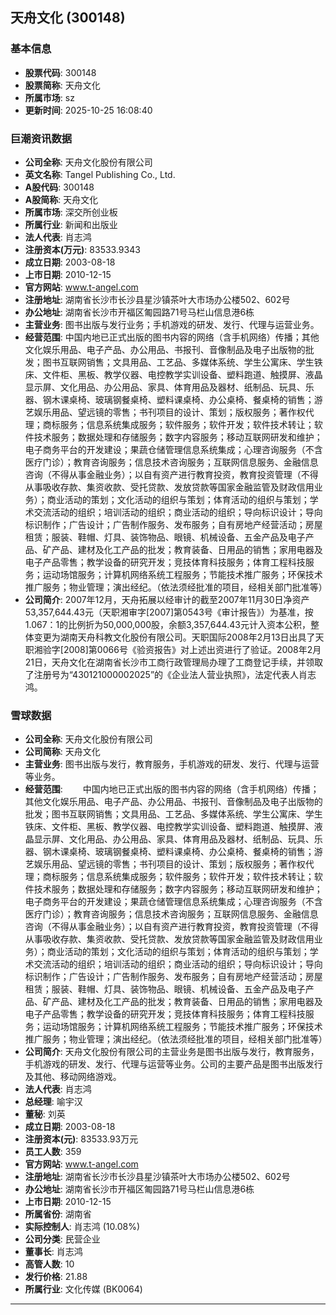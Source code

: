 ## 天舟文化 (300148)

### 基本信息

- **股票代码**: 300148
- **股票简称**: 天舟文化
- **所属市场**: sz
- **更新时间**: 2025-10-25 16:08:40

### 巨潮资讯数据

- **公司全称**: 天舟文化股份有限公司
- **英文名称**: Tangel Publishing Co., Ltd.
- **A股代码**: 300148
- **A股简称**: 天舟文化
- **所属市场**: 深交所创业板
- **所属行业**: 新闻和出版业
- **法人代表**: 肖志鸿
- **注册资本(万元)**: 83533.9343
- **成立日期**: 2003-08-18
- **上市日期**: 2010-12-15
- **官方网站**: www.t-angel.com
- **注册地址**: 湖南省长沙市长沙县星沙镇茶叶大市场办公楼502、602号
- **办公地址**: 湖南省长沙市开福区匍园路71号马栏山信息港6栋
- **主营业务**: 图书出版与发行业务；手机游戏的研发、发行、代理与运营业务。
- **经营范围**: 中国内地已正式出版的图书内容的网络（含手机网络）传播；其他文化娱乐用品、电子产品、办公用品、书报刊、音像制品及电子出版物的批发；图书互联网销售；文具用品、工艺品、多媒体系统、学生公寓床、学生铁床、文件柜、黑板、教学仪器、电控教学实训设备、塑料跑道、触摸屏、液晶显示屏、文化用品、办公用品、家具、体育用品及器材、纸制品、玩具、乐器、钢木课桌椅、玻璃钢餐桌椅、塑料课桌椅、办公桌椅、餐桌椅的销售；游艺娱乐用品、望远镜的零售；书刊项目的设计、策划；版权服务；著作权代理；商标服务；信息系统集成服务；软件服务；软件开发；软件技术转让；软件技术服务；数据处理和存储服务；数字内容服务；移动互联网研发和维护；电子商务平台的开发建设；果蔬仓储管理信息系统集成；心理咨询服务（不含医疗门诊）；教育咨询服务；信息技术咨询服务；互联网信息服务、金融信息咨询（不得从事金融业务）；以自有资产进行教育投资，教育投资管理（不得从事吸收存款、集资收款、受托贷款、发放贷款等国家金融监管及财政信用业务）；商业活动的策划；文化活动的组织与策划；体育活动的组织与策划；学术交流活动的组织；培训活动的组织；商业活动的组织；导向标识设计；导向标识制作；广告设计；广告制作服务、发布服务；自有房地产经营活动；房屋租赁；服装、鞋帽、灯具、装饰物品、眼镜、机械设备、五金产品及电子产品、矿产品、建材及化工产品的批发；教育装备、日用品的销售；家用电器及电子产品零售；教学设备的研究开发；竞技体育科技服务；体育工程科技服务；运动场馆服务；计算机网络系统工程服务；节能技术推广服务；环保技术推广服务；物业管理；演出经纪。（依法须经批准的项目，经相关部门批准等）
- **公司简介**: 2007年12月，天舟拓展以经审计的截至2007年11月30日净资产53,357,644.43元（天职湘审字[2007]第0543号《审计报告》）为基准，按1.067：1的比例折为50,000,000股，余额3,357,644.43元计入资本公积，整体变更为湖南天舟科教文化股份有限公司。天职国际2008年2月13日出具了天职湘验字[2008]第0066号《验资报告》对上述出资进行了验证。2008年2月21日，天舟文化在湖南省长沙市工商行政管理局办理了工商登记手续，并领取了注册号为“430121000002025”的《企业法人营业执照》，法定代表人肖志鸿。

### 雪球数据

- **公司全称**: 天舟文化股份有限公司
- **公司简称**: 天舟文化
- **主营业务**: 图书出版与发行，教育服务，手机游戏的研发、发行、代理与运营等业务。
- **经营范围**: 　　中国内地已正式出版的图书内容的网络（含手机网络）传播；其他文化娱乐用品、电子产品、办公用品、书报刊、音像制品及电子出版物的批发；图书互联网销售；文具用品、工艺品、多媒体系统、学生公寓床、学生铁床、文件柜、黑板、教学仪器、电控教学实训设备、塑料跑道、触摸屏、液晶显示屏、文化用品、办公用品、家具、体育用品及器材、纸制品、玩具、乐器、钢木课桌椅、玻璃钢餐桌椅、塑料课桌椅、办公桌椅、餐桌椅的销售；游艺娱乐用品、望远镜的零售；书刊项目的设计、策划；版权服务；著作权代理；商标服务；信息系统集成服务；软件服务；软件开发；软件技术转让；软件技术服务；数据处理和存储服务；数字内容服务；移动互联网研发和维护；电子商务平台的开发建设；果蔬仓储管理信息系统集成；心理咨询服务（不含医疗门诊）；教育咨询服务；信息技术咨询服务；互联网信息服务、金融信息咨询（不得从事金融业务）；以自有资产进行教育投资，教育投资管理（不得从事吸收存款、集资收款、受托贷款、发放贷款等国家金融监管及财政信用业务）；商业活动的策划；文化活动的组织与策划；体育活动的组织与策划；学术交流活动的组织；培训活动的组织；商业活动的组织；导向标识设计；导向标识制作；广告设计；广告制作服务、发布服务；自有房地产经营活动；房屋租赁；服装、鞋帽、灯具、装饰物品、眼镜、机械设备、五金产品及电子产品、矿产品、建材及化工产品的批发；教育装备、日用品的销售；家用电器及电子产品零售；教学设备的研究开发；竞技体育科技服务；体育工程科技服务；运动场馆服务；计算机网络系统工程服务；节能技术推广服务；环保技术推广服务；物业管理；演出经纪。（依法须经批准的项目，经相关部门批准等）
- **公司简介**: 天舟文化股份有限公司的主营业务是图书出版与发行，教育服务，手机游戏的研发、发行、代理与运营等业务。公司的主要产品是图书出版发行及其他、移动网络游戏。
- **法人代表**: 肖志鸿
- **总经理**: 喻宇汉
- **董秘**: 刘英
- **成立日期**: 2003-08-18
- **注册资本(元)**: 83533.93万元
- **员工人数**: 359
- **官方网站**: www.t-angel.com
- **注册地址**: 湖南省长沙市长沙县星沙镇茶叶大市场办公楼502、602号
- **办公地址**: 湖南省长沙市开福区匍园路71号马栏山信息港6栋
- **上市日期**: 2010-12-15
- **所属省份**: 湖南省
- **实际控制人**: 肖志鸿 (10.08%)
- **公司分类**: 民营企业
- **董事长**: 肖志鸿
- **高管人数**: 10
- **发行价格**: 21.88
- **所属行业**: 文化传媒 (BK0064)

---
